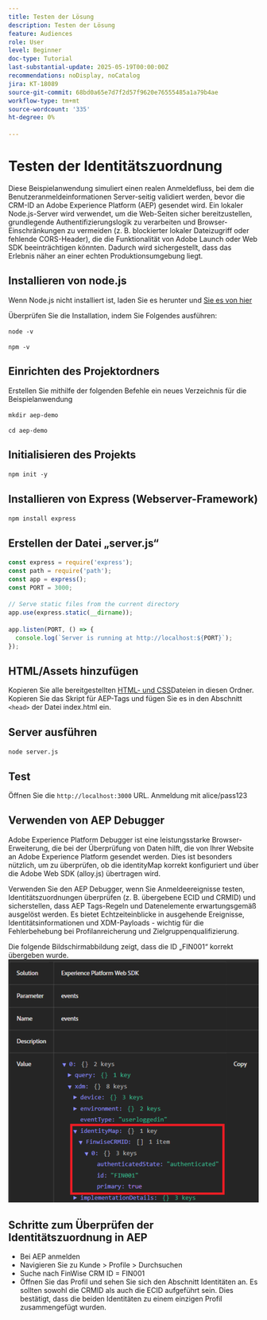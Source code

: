 ```yaml
---
title: Testen der Lösung
description: Testen der Lösung
feature: Audiences
role: User
level: Beginner
doc-type: Tutorial
last-substantial-update: 2025-05-19T00:00:00Z
recommendations: noDisplay, noCatalog
jira: KT-18089
source-git-commit: 68bd0a65e7d7f2d57f9620e76555485a1a79b4ae
workflow-type: tm+mt
source-wordcount: '335'
ht-degree: 0%

---
```


# Testen der Identitätszuordnung

Diese Beispielanwendung simuliert einen realen Anmeldefluss, bei dem die Benutzeranmeldeinformationen Server-seitig validiert werden, bevor die CRM-ID an Adobe Experience Platform (AEP) gesendet wird. Ein lokaler Node.js-Server wird verwendet, um die Web-Seiten sicher bereitzustellen, grundlegende Authentifizierungslogik zu verarbeiten und Browser-Einschränkungen zu vermeiden (z. B. blockierter lokaler Dateizugriff oder fehlende CORS-Header), die die Funktionalität von Adobe Launch oder Web SDK beeinträchtigen könnten. Dadurch wird sichergestellt, dass das Erlebnis näher an einer echten Produktionsumgebung liegt.

## Installieren von node.js

Wenn Node.js nicht installiert ist, laden Sie es herunter und [ Sie es von hier](https://nodejs.org/)

Überprüfen Sie die Installation, indem Sie Folgendes ausführen:

`node -v`

`npm -v`

## Einrichten des Projektordners

Erstellen Sie mithilfe der folgenden Befehle ein neues Verzeichnis für die Beispielanwendung

`mkdir aep-demo`

`cd aep-demo`

## Initialisieren des Projekts

`npm init -y`

## Installieren von Express (Webserver-Framework)

`npm install express`

## Erstellen der Datei „server.js“

```javascript
const express = require('express');
const path = require('path');
const app = express();
const PORT = 3000;

// Serve static files from the current directory
app.use(express.static(__dirname));

app.listen(PORT, () => {
  console.log(`Server is running at http://localhost:${PORT}`);
});
```

## HTML/Assets hinzufügen

Kopieren Sie alle bereitgestellten [HTML- und CSS](assets/login-app-files.zip)Dateien in diesen Ordner. Kopieren Sie das Skript für AEP-Tags und fügen Sie es in den Abschnitt `<head>` der Datei index.html ein.

## Server ausführen

`node server.js`

## Test

Öffnen Sie die `http://localhost:3000` URL. Anmeldung mit alice/pass123

## Verwenden von AEP Debugger

Adobe Experience Platform Debugger ist eine leistungsstarke Browser-Erweiterung, die bei der Überprüfung von Daten hilft, die von Ihrer Website an Adobe Experience Platform gesendet werden. Dies ist besonders nützlich, um zu überprüfen, ob die identityMap korrekt konfiguriert und über die Adobe Web SDK (alloy.js) übertragen wird.

Verwenden Sie den AEP Debugger, wenn Sie Anmeldeereignisse testen, Identitätszuordnungen überprüfen (z. B. übergebene ECID und CRMID) und sicherstellen, dass AEP Tags-Regeln und Datenelemente erwartungsgemäß ausgelöst werden. Es bietet Echtzeiteinblicke in ausgehende Ereignisse, Identitätsinformationen und XDM-Payloads - wichtig für die Fehlerbehebung bei Profilanreicherung und Zielgruppenqualifizierung.

Die folgende Bildschirmabbildung zeigt, dass die ID „FIN001“ korrekt übergeben wurde.
![aep-debugger](assets/aep-debugger.png)

## Schritte zum Überprüfen der Identitätszuordnung in AEP

* Bei AEP anmelden
* Navigieren Sie zu Kunde > Profile > Durchsuchen
* Suche nach FinWise CRM ID = FIN001
* Öffnen Sie das Profil und sehen Sie sich den Abschnitt Identitäten an. Es sollten sowohl die CRMID als auch die ECID aufgeführt sein.   Dies bestätigt, dass die beiden Identitäten zu einem einzigen Profil zusammengefügt wurden.



